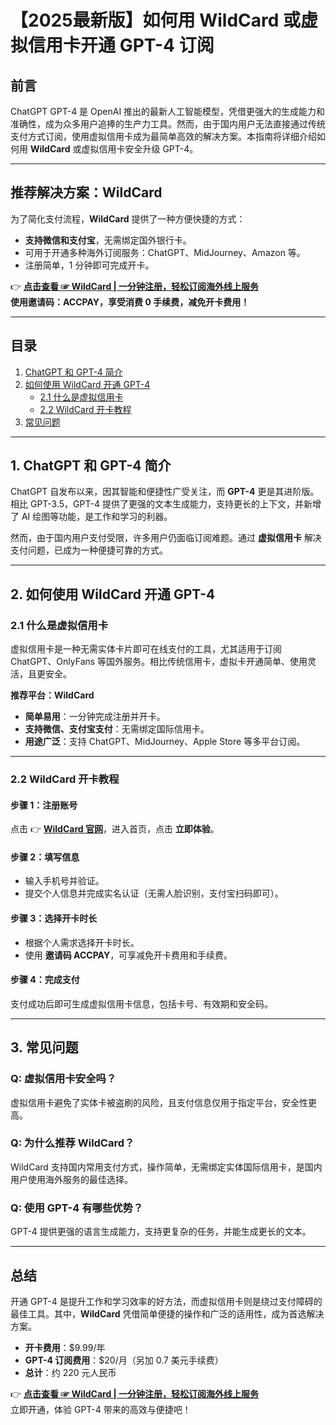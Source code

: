 # 【2025最新版】如何用 WildCard 或虚拟信用卡开通 GPT-4 订阅

## 前言

ChatGPT GPT-4 是 OpenAI 推出的最新人工智能模型，凭借更强大的生成能力和准确性，成为众多用户追捧的生产力工具。然而，由于国内用户无法直接通过传统支付方式订阅，使用虚拟信用卡成为最简单高效的解决方案。本指南将详细介绍如何用 **WildCard** 或虚拟信用卡安全升级 GPT-4。

---

## 推荐解决方案：WildCard

为了简化支付流程，**WildCard** 提供了一种方便快捷的方式：

- **支持微信和支付宝**，无需绑定国外银行卡。
- 可用于开通多种海外订阅服务：ChatGPT、MidJourney、Amazon 等。
- 注册简单，1 分钟即可完成开卡。

👉 **[点击查看 ☞ WildCard | 一分钟注册，轻松订阅海外线上服务](https://bit.ly/bewildcard)**  
**使用邀请码：ACCPAY，享受消费 0 手续费，减免开卡费用！**

---

## 目录

1. [ChatGPT 和 GPT-4 简介](#1-chatgpt和gpt-4简介)  
2. [如何使用 WildCard 开通 GPT-4](#2-如何使用-wildcard-开通-gpt-4)  
   - [2.1 什么是虚拟信用卡](#21-什么是虚拟信用卡)  
   - [2.2 WildCard 开卡教程](#22-wildcard-开卡教程)  
3. [常见问题](#3-常见问题)  

---

## 1. ChatGPT 和 GPT-4 简介

ChatGPT 自发布以来，因其智能和便捷性广受关注，而 **GPT-4** 更是其进阶版。相比 GPT-3.5，GPT-4 提供了更强的文本生成能力，支持更长的上下文，并新增了 AI 绘图等功能，是工作和学习的利器。

然而，由于国内用户支付受限，许多用户仍面临订阅难题。通过 **虚拟信用卡** 解决支付问题，已成为一种便捷可靠的方式。

---

## 2. 如何使用 WildCard 开通 GPT-4

### 2.1 什么是虚拟信用卡

虚拟信用卡是一种无需实体卡片即可在线支付的工具，尤其适用于订阅 ChatGPT、OnlyFans 等国外服务。相比传统信用卡，虚拟卡开通简单、使用灵活，且更安全。

**推荐平台：WildCard**  
- **简单易用**：一分钟完成注册并开卡。
- **支持微信、支付宝支付**：无需绑定国际信用卡。
- **用途广泛**：支持 ChatGPT、MidJourney、Apple Store 等多平台订阅。

---

### 2.2 WildCard 开卡教程

#### 步骤 1：注册账号
点击 👉 **[WildCard 官网](https://bit.ly/bewildcard)**，进入首页，点击 **立即体验**。

#### 步骤 2：填写信息
- 输入手机号并验证。
- 提交个人信息并完成实名认证（无需人脸识别，支付宝扫码即可）。

#### 步骤 3：选择开卡时长
- 根据个人需求选择开卡时长。
- 使用 **邀请码 ACCPAY**，可享减免开卡费用和手续费。

#### 步骤 4：完成支付
支付成功后即可生成虚拟信用卡信息，包括卡号、有效期和安全码。

---

## 3. 常见问题

### Q: 虚拟信用卡安全吗？
虚拟信用卡避免了实体卡被盗刷的风险，且支付信息仅用于指定平台，安全性更高。

### Q: 为什么推荐 WildCard？
WildCard 支持国内常用支付方式，操作简单，无需绑定实体国际信用卡，是国内用户使用海外服务的最佳选择。

### Q: 使用 GPT-4 有哪些优势？
GPT-4 提供更强的语言生成能力，支持更复杂的任务，并能生成更长的文本。

---

## 总结

开通 GPT-4 是提升工作和学习效率的好方法，而虚拟信用卡则是绕过支付障碍的最佳工具。其中，**WildCard** 凭借简单便捷的操作和广泛的适用性，成为首选解决方案。

- **开卡费用**：$9.99/年  
- **GPT-4 订阅费用**：$20/月（另加 0.7 美元手续费）  
- **总计**：约 220 元人民币

👉 **[点击查看 ☞ WildCard | 一分钟注册，轻松订阅海外线上服务](https://bit.ly/bewildcard)**  
立即开通，体验 GPT-4 带来的高效与便捷吧！
